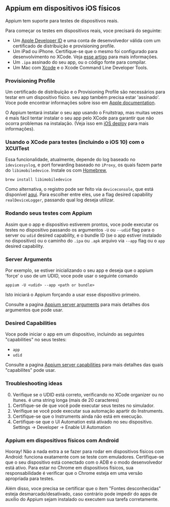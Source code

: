 ## Appium em dispositivos iOS físicos

Appium tem suporte para testes de dispositivos reais.

Para começar os testes em dispositivos reais, voce precisará do seguinte:

* Um [Apple Developer ID](https://developer.apple.com/programs/ios/)
 e uma conta de desenvolvedor válida com um certificado de distribuição e provisioning profile.
* Um iPad ou iPhone. Certifique-se que o mesmo foi configurado para desenvolvimento no XCode. Veja [esse artigo](https://developer.apple.com/library/ios/recipes/xcode_help-devices_organizer/articles/provision_device_for_development-generic.html) para mais informações.
* Um `.ipa` assinado do seu app, ou o código fonte para compilar.
* Um Mac com [Xcode](https://itunes.apple.com/en/app/xcode/id497799835?mt=12)
 e o Xcode Command Line Developer Tools.

### Provisioning Profile

Um certificado de distribuição e o Provisioning Profile são necessários para testar em um dispositivo físico. seu app também precisa estar 'assinado'. Voce
pode encontrar informações sobre isso em [Apple documentation](https://developer.apple.com/library/ios/documentation/IDEs/Conceptual/AppDistributionGuide/TestingYouriOSApp/TestingYouriOSApp.html).

O Appium tentará instalar o seu app usando o Fruitstrap, mas muitas vezes é mais fácil tentar instalar o seu app pelo XCode para garantir que não ocorra problemas na instalação. (Veja isso em [iOS deploy](ios-deploy.md) para mais informações).

### Usando o XCode para testes (incluindo o iOS 10) com o XCUITest

Essa funcionalidade, atualmente, depende do log baseado no `idevicesyslog`, e
port forwarding baseado no `iProxy`, os quais fazem parte do `libimobiledevice`.
Instale os com [Homebrew](http://brew.sh/),

```
brew install libimobiledevice
```

Como alternativa, o registro pode ser feito via `deviceconsole`, que está disponível
[aqui](https://github.com/rpetrich/deviceconsole). Para escolher entre eles, use
a flag desired capability `realDeviceLogger`, passando qual log deseja utilizar.


### Rodando seus testes com Appium

Assim que o app e dispositivo estiverem prontos, voce pode executar os testes no dispositivo passando os argumentos `-U` ou `--udid` flag para o server ou `udid` desired capability,
e o bundle ID (se o app estiver instalado no dispositivo) ou o caminho do
`.ipa` ou `.apk` arquivo via `--app` flag ou o `app` desired capability.

### Server Arguments

Por exemplo, se estiver inicializando o seu app e deseja que o appium 'forçe' o uso de um UDID, voce pode usar o seguinte comando

```center
appium -U <udid> --app <path or bundle>
```

Isto iniciará o Appium forçando a usar esse dispositivo primeiro.

Consulte a pagina [Appium server arguments](/docs/en/writing-running-appium/server-args.md) para mais detalhes dos argumentos que pode usar.

### Desired Capabilities

Voce pode iniciar o app em um dispositivo, incluindo as seguintes "capabilities" no seus testes:

* `app`
* `udid`

Consulte a pagina [Appium server capabilities](/docs/en/writing-running-appium/caps.md) para mais detalhes das quais "capabilites" pode usar.

### Troubleshooting ideas

0. Verifique se o UDID está correto, verificando no XCode organizer ou no Itunes. é uma string longa (mais de 20 caracteres)
0. Certifique-se de que você pode executar seus testes no simulador.
0.  Verifique se você pode executar sua automação apartir do Instruments.
0. Certifique-se que o  Instruments ainda não está em execução.
0. Certifique-se que o UI Automation está ativado no seu dispositivo. Settings -> Developer -> Enable UI Automation

### Appium em dispositivos físicos com Android

Hooray! Não a nada extra a se fazer para rodar em dispositivos físicos com Android: funciona exatamente com se teste com emuladores. Certifique-se que o seu dispositivo
está conectado com o ADB e o modo desenvolvedor está ativo. Para estar no Chrome em dispositivos
físicos, sua responsabilidade é verificar que o Chrome esteja em uma versão apropriada para testes.

Além disso, voce precisa se certificar que o item "Fontes desconhecidas" esteja desmarcado/desativado, caso contrário pode impedir do apps de auxílio do Appium sejam instalado ou executem sua tarefa corretamente.
